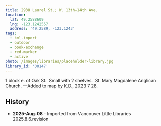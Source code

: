 ```yaml
---
title: 2938 Laurel St.; W. 13th—14th Ave.
location:
  lat: 49.2588609
  lng: -123.1242557
  address: '49.2589, -123.1243'
tags:
  - kml-import
  - outdoor
  - book-exchange
  - red-marker
  - active
photo: /images/libraries/placeholder-library.jpg
library_id: '00147'
---
```

1 block e. of Oak St.  Small with 2 shelves.  
St. Mary Magdalene Anglican Church.
—Added to map by K.D., 2023 7 28.  

## History
- **2025-Aug-08** - Imported from Vancouver Little Libraries 2025.8.6.revision
